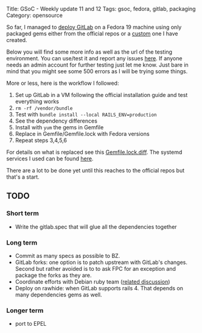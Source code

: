 Title: GSoC - Weekly update 11 and 12
Tags: gsoc, fedora, gitlab, packaging
Category: opensource

So far, I managed to [deploy GitLab][fedora] on a Fedora 19 machine using only packaged gems either from
the official repos or a [custom][repo] one I have created.
 
Below you will find some more info as well as the url of the testing environment. 
You can use/test it and report any issues [here][issues]. If anyone needs an admin account 
for further testing just let me know. Just bare in mind that you might see some 500 errors as I will be trying some things.

More or less, here is the workflow I followed:

1. Set up GitLab in a VM following the official installation guide and test everything works
1. `rm -rf /vendor/bundle`
3. Test with `bundle install --local RAILS_ENV=production`
4. See the dependency differences
2. Install with `yum` the gems in Gemfile
5. Replace in Gemfile/Gemfile.lock with Fedora versions
6. Repeat steps 3,4,5,6

For details on what is replaced see this [Gemfile.lock.diff][diff].
The systemd services I used can be found [here][systemd].
 
There are a lot to be done yet until this reaches to the official repos but that's a start.

## TODO

### Short term
- Write the gitlab.spec that will glue all the dependencies together

### Long term
- Commit as many specs as  possible to BZ.
- GitLab forks: one option is to patch upstream with GitLab's changes. Second but rather avoided is to to ask FPC for an exception and package the forks as they are.
- Coordinate efforts with Debian ruby team ([related discussion][debian])
- Deploy on rawhide: when GitLab supports rails 4. That depends on many dependencies gems as well.

### Longer term
- port to EPEL


[issues]: https://github.com/axilleas/gsoc/issues
[repo]: http://repos.fedorapeople.org/repos/axilleas/gitlab/fedora-19/
[fedora]: https://fedora.axilleas.me
[diff]: https://github.com/axilleas/gsoc/blob/master/Gemfile.lock.diff
[systemd]: https://github.com/axilleas/gsoc/tree/master/systemd
[debian]: http://debian.2.n7.nabble.com/Regarding-gitlab-td2843993.html 
